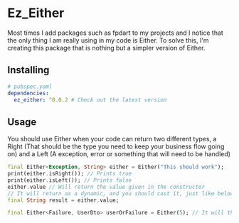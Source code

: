 # Ez_Either

Most times I add packages such as fpdart to my projects and I notice that the only thing I am really using in my code is Either. To solve this, I'm creating this package that is nothing but a simpler version of Either.

## Installing

```yaml
# pubspec.yaml
dependencies:
  ez_either: ^0.0.2 # Check out the latest version
```

## Usage

You should use Either when your code can return two different types, a Right (That should be the type you need to keep your business flow going on) and a Left (A exception, error or something that will need to be handled)

```dart
final Either<Exception, String> either = Either("This should work");
print(either.isRight()); // Prints true
print(either.isLeft()); // Prints false
either.value // Will return the value given in the constructor
// It will return as a dynamic, and you should cast it, just like below
final String result = either.value;
```

```dart
final Either<Failure, UserDto> userOrFailure = Either(5); // It will throw an exception, you can only give values declared as either Left or Right
```
